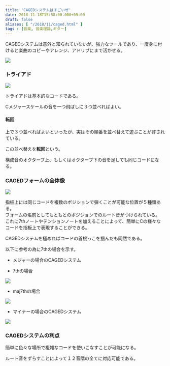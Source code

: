 ```yaml
---
title: 'CAGEDシステムはすごいぜ'
date: 2018-11-18T15:58:00.000+09:00
draft: false
aliases: [ "/2018/11/caged.html" ]
tags : [音楽, 音楽理論,ギター]
---
```


CAGEDシステムは意外と知られていないが、強力なツールであり、一度身に付けると楽曲のコピーやアレンジ、アドリブにまで活かせる。  

[![](https://lh5.googleusercontent.com/ezSq8V3dD336cGZj8cbrcOe3hEIEGtOBquGct9I2QbUQfu5eSoAUN8Gqb5u00OPE1TaesEZce0-x0I06yBqZsQkH6KrRSwEgDzaSBadIrWM60LgSCfebeHSBSQhvVd6HBH2YyhMwoP8)](https://lh5.googleusercontent.com/ezSq8V3dD336cGZj8cbrcOe3hEIEGtOBquGct9I2QbUQfu5eSoAUN8Gqb5u00OPE1TaesEZce0-x0I06yBqZsQkH6KrRSwEgDzaSBadIrWM60LgSCfebeHSBSQhvVd6HBH2YyhMwoP8)

  

### トライアド

[![](https://1.bp.blogspot.com/-7dXwd812buA/W-wfdi9klII/AAAAAAAAWQo/Hi-JBW3RltkGfu9uGluATgxln6RNQnNtQCK4BGAYYCw/s320/%25E3%2583%2588%25E3%2583%25A9%25E3%2582%25A4%25E3%2582%25A2%25E3%2583%2589.PNG)](http://1.bp.blogspot.com/-7dXwd812buA/W-wfdi9klII/AAAAAAAAWQo/Hi-JBW3RltkGfu9uGluATgxln6RNQnNtQCK4BGAYYCw/s1600/%25E3%2583%2588%25E3%2583%25A9%25E3%2582%25A4%25E3%2582%25A2%25E3%2583%2589.PNG)  

トライアドは基本的なコードである。

Cメジャースケールの音を一つ飛ばしに３つ並べればよい。

#### 転回

上で３つ並べればよいといったが、実はその順番を並べ替えて遊ぶことが許されている。

この並べ替えを**転回**という。

構成音のオクターブ上、もしくはオクターブ下の音を足しても同じコードになる。

  

### CAGEDフォームの全体像

[![](https://2.bp.blogspot.com/-sUSOSCk9KT8/W-wlwqohIPI/AAAAAAAAWRM/aVqwpynp9k8ThADAmoXeExn3iO23DWM3wCEwYBhgL/s640/CagedSystem.PNG)](https://2.bp.blogspot.com/-sUSOSCk9KT8/W-wlwqohIPI/AAAAAAAAWRM/aVqwpynp9k8ThADAmoXeExn3iO23DWM3wCEwYBhgL/s1600/CagedSystem.PNG)

  

指板上には同じコードを複数のポジションで弾くことが可能な位置が５種類ある。  
フォームの名前としてもともとのポジションでのルート音がつけられている。  
これに7thノートやテンションノートを加えることによって、簡単にCの様々なコードを指板上で表現することができる。

CAGEDシステムを極めればコードの首根っこを掴んだも同然である。

以下に参考の為に7thの場合を示す。

*   メジャーの場合のCAGEDシステム

*   7thの場合

[![](https://4.bp.blogspot.com/-qjdq7dBqRLE/W-wkg0iFJjI/AAAAAAAAWQ0/tSwJdZypLHkqTciSTz-bvDk_ebnmh73egCLcBGAs/s640/7th.PNG)](https://4.bp.blogspot.com/-qjdq7dBqRLE/W-wkg0iFJjI/AAAAAAAAWQ0/tSwJdZypLHkqTciSTz-bvDk_ebnmh73egCLcBGAs/s1600/7th.PNG)

*   maj7thの場合

[![](https://4.bp.blogspot.com/-YHWHzXMpGFs/W-wkgthi6mI/AAAAAAAAWQw/GsquSyh9lMIoyLLc0Hy4Z_hh9_hV1BtCQCLcBGAs/s640/maj7th.PNG)](https://4.bp.blogspot.com/-YHWHzXMpGFs/W-wkgthi6mI/AAAAAAAAWQw/GsquSyh9lMIoyLLc0Hy4Z_hh9_hV1BtCQCLcBGAs/s1600/maj7th.PNG)

  

*   マイナーの場合のCAGEDシステム

[![](https://1.bp.blogspot.com/-LerWpfkzyEs/W-wl4jfD7eI/AAAAAAAAWRI/F67xiKqbRr4rsqHOtNiwiJXT3QJaT_-OwCLcBGAs/s640/minor7th.PNG)](https://1.bp.blogspot.com/-LerWpfkzyEs/W-wl4jfD7eI/AAAAAAAAWRI/F67xiKqbRr4rsqHOtNiwiJXT3QJaT_-OwCLcBGAs/s1600/minor7th.PNG)

### CAGEDシステムの利点

簡単に色々な場所で複雑なコードを使いこなすことが可能になる。

ルート音をずらすことによって１２音階の全てに対応可能である。